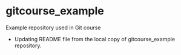 # gitcourse_example
Example repository used in Git course

* Updating README file from the local copy of gitcourse_example repository.
